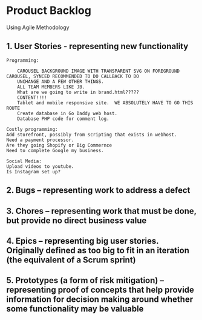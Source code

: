 # Product Backlog
Using Agile Methodology

## 1. User Stories - representing new functionality

	Programming:

		CAROUSEL BACKGROUND IMAGE WITH TRANSPARENT SVG ON FOREGROUND CAROUSEL, SYNCED RECOMMENDED TO DO CALLBACK TO DO
		UNCHANGE AND A FEW OTHER THINGS.
    	ALL TEAM MEMBERS LIKE JB.
    	What are we going to write in brand.html?????
    	CONTENT!!!!
    	Tablet and mobile responsive site.  WE ABSOLUTELY HAVE TO GO THIS ROUTE
    	Create database in Go Daddy web host.
    	Database PHP code for comment log.

    Costly programming:
	Add storefront, possibly from scripting that exists in webhost.
	Need a payment processor.
	Are they going Shopify or Big Commernce
	Need to complete Google my business.

    Social Media:
    Upload videos to youtube.
    Is Instagram set up?
	
## 2. Bugs – representing work to address a defect

## 3. Chores – representing work that must be done, but provide no direct business value

## 4. Epics – representing big user stories. Originally defined as too big to fit in an iteration (the equivalent of a Scrum sprint)

## 5. Prototypes (a form of risk mitigation) – representing proof of concepts that help provide information for decision making around whether some functionality may be valuable
